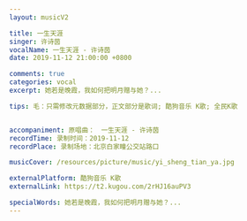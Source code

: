 ```yaml
---
layout: musicV2

title: 一生天涯
singer: 许诗茵
vocalName: 一生天涯 - 许诗茵
date: 2019-11-12 21:00:00 +0800

comments: true
categories: vocal
excerpt: 她若是晚霞，我如何把明月赠与她？...

tips: 毛：只需修改元数据部分，正文部分是歌词; 酷狗音乐 K歌; 全民K歌


accompaniment: 原唱曲：　一生天涯 - 许诗茵
recordTime: 录制时间：2019-11-12
recordPlace: 录制场地：北京白家疃公交站路口

musicCover: /resources/picture/music/yi_sheng_tian_ya.jpg

externalPlatform: 酷狗音乐 K歌
externalLink: https://t2.kugou.com/2rHJ16auPV3

specialWords: 她若是晚霞，我如何把明月赠与她？...
---
```

